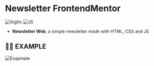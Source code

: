 # Newsletter FrontendMentor
![Xig0n](https://img.shields.io/badge/Powered%20by-Xig0n-D04848?style=for-the-badge&logo=cyberdefenders&logoColor=D04848) ![JS](https://img.shields.io/badge/Javascript-596FB7?style=for-the-badge&logo=javascript&logoColor=FDE767)
- **Newsletter Web**, a simple newsletter made with HTML, CSS and JS

## 🧑‍💻 EXAMPLE
![Exapmple](https://ibb.co/HrHcm8d)